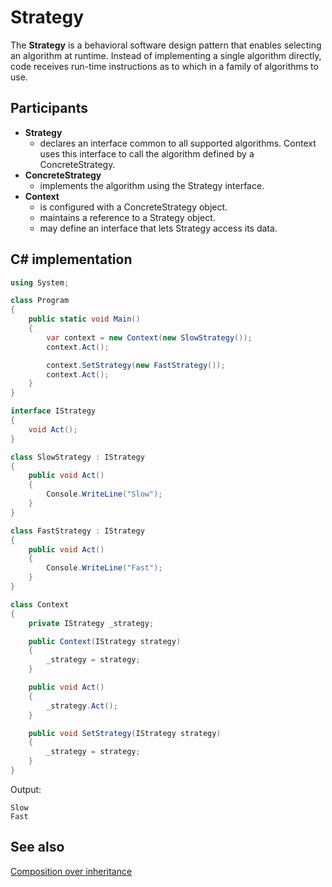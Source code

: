 # Strategy

The **Strategy** is a behavioral software design pattern that enables selecting an algorithm at runtime. Instead of implementing a single algorithm directly, code receives run-time instructions as to which in a family of algorithms to use.

## Participants

* **Strategy**
  * declares an interface common to all supported algorithms. Context uses this interface to call the algorithm defined by a ConcreteStrategy.
* **ConcreteStrategy**
  * implements the algorithm using the Strategy interface.
* **Context**
  * is configured with a ConcreteStrategy object.
  * maintains a reference to a Strategy object.
  * may define an interface that lets Strategy access its data.

## C# implementation

```csharp
using System;

class Program
{
    public static void Main()
    {
        var context = new Context(new SlowStrategy());
        context.Act();

        context.SetStrategy(new FastStrategy());
        context.Act();
    }
}

interface IStrategy
{
    void Act();
}

class SlowStrategy : IStrategy
{
    public void Act()
    {
        Console.WriteLine("Slow");
    }
}

class FastStrategy : IStrategy
{
    public void Act()
    {
        Console.WriteLine("Fast");
    }
}

class Context
{
    private IStrategy _strategy;

    public Context(IStrategy strategy)
    {
        _strategy = strategy;
    }

    public void Act()
    {
        _strategy.Act();
    }

    public void SetStrategy(IStrategy strategy)
    {
        _strategy = strategy;
    }
}
```

Output:

```output
Slow
Fast
```

## See also

[Composition over inheritance](/software%20design/composition%20over%20inheritance.md)
